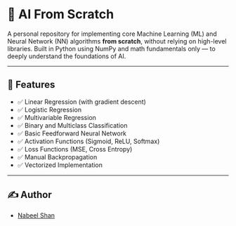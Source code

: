 # 🧠 AI From Scratch

A personal repository for implementing core Machine Learning (ML) and Neural Network (NN) algorithms **from scratch**, without relying on high-level libraries. Built in Python using NumPy and math fundamentals only — to deeply understand the foundations of AI.

---

## 📌 Features

- ✅ Linear Regression (with gradient descent)
- ✅ Logistic Regression
- ✅ Multivariable Regression
- ✅ Binary and Multiclass Classification
- ✅ Basic Feedforward Neural Network
- ✅ Activation Functions (Sigmoid, ReLU, Softmax)
- ✅ Loss Functions (MSE, Cross Entropy)
- ✅ Manual Backpropagation
- ✅ Vectorized Implementation

---

## ✍️ Author

- [Nabeel Shan](https://github.com/nabeelshan78)
